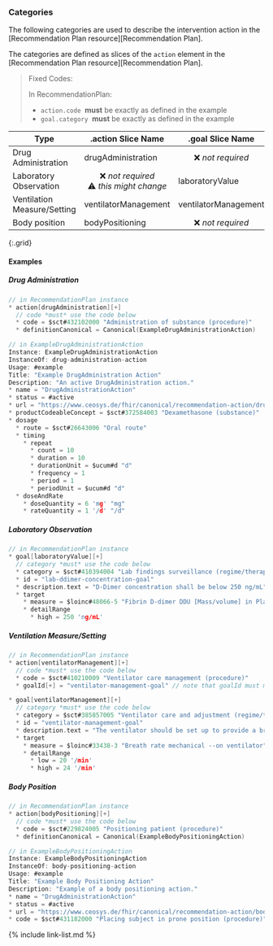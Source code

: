 ### Categories

The following categories are used to describe the intervention action in the [Recommendation Plan resource][Recommendation Plan].

The categories are defined as slices of the `action` element in the [Recommendation Plan resource][Recommendation Plan].

> Fixed Codes:
>
> In RecommendationPlan:
> * `action.code`  **must** be exactly as defined in the example
> * `goal.category`  **must** be exactly as defined in the example


| Type | .action Slice Name | .goal Slice Name | Action ProfileName |
| --- | --- | --- | --- |
| Drug Administration | drugAdministration | <center>❌ *not required* </center> | DrugAdministrationAction |
| Laboratory Observation | <center> ❌ *not required*<br>⚠️ *this might change* </center> | laboratoryValue | *n/a* |
| Ventilation Measure/Setting | ventilatorManagement | ventilatorManagement | *n/a* |
| Body position | bodyPositioning | <center>❌ *not required* </center> | BodyPositioningAction |
{:.grid}

#### Examples

##### Drug Administration
```C
// in RecommendationPlan instance
* action[drugAdministration][+]
  // code *must* use the code below
  * code = $sct#432102000 "Administration of substance (procedure)"
  * definitionCanonical = Canonical(ExampleDrugAdministrationAction)

// in ExampleDrugAdministrationAction
Instance: ExampleDrugAdministrationAction
InstanceOf: drug-administration-action
Usage: #example
Title: "Example DrugAdministration Action"
Description: "An active DrugAdministration action."
* name = "DrugAdministrationAction"
* status = #active
* url = "https://www.ceosys.de/fhir/canonical/recommendation-action/drug-administration-example"
* productCodeableConcept = $sct#372584003 "Dexamethasone (substance)"
* dosage
  * route = $sct#26643006 "Oral route"
  * timing
    * repeat
      * count = 10
      * duration = 10
      * durationUnit = $ucum#d "d"
      * frequency = 1
      * period = 1
      * periodUnit = $ucum#d "d"
  * doseAndRate
    * doseQuantity = 6 'mg' "mg"
    * rateQuantity = 1 '/d' "/d"
```

##### Laboratory Observation
```C
// in RecommendationPlan instance
* goal[laboratoryValue][+]
  // category *must* use the code below
  * category = $sct#410394004 "Lab findings surveillance (regime/therapy)"
  * id = "lab-ddimer-concentration-goal"
  * description.text = "D-Dimer concentration shall be below 250 ng/mL"
  * target
    * measure = $loinc#48066-5 "Fibrin D-dimer DDU [Mass/volume] in Platelet poor plasma"
    * detailRange
      * high = 250 'ng/mL'
```

##### Ventilation Measure/Setting
```C
// in RecommendationPlan instance
* action[ventilatorManagement][+]
  // code *must* use the code below
  * code = $sct#410210009 "Ventilator care management (procedure)"
  * goalId[+] = "ventilator-management-goal" // note that goalId must match the id of the goal

* goal[ventilatorManagement][+]
  // category *must* use the code below
  * category = $sct#385857005 "Ventilator care and adjustment (regime/therapy)"
  * id = "ventilator-management-goal"
  * description.text = "The ventilator should be set up to provide a breath reate of at least 20 and at most per minute."
  * target
    * measure = $loinc#33438-3 "Breath rate mechanical --on ventilator"
    * detailRange
      * low = 20 '/min'
      * high = 24 '/min'
```

##### Body Position
```C
// in RecommendationPlan instance
* action[bodyPositioning][+]
  // code *must* use the code below
  * code = $sct#229824005 "Positioning patient (procedure)"
  * definitionCanonical = Canonical(ExampleBodyPositioningAction)

// in ExampleBodyPositioningAction
Instance: ExampleBodyPositioningAction
InstanceOf: body-positioning-action
Usage: #example
Title: "Example Body Positioning Action"
Description: "Example of a body positioning action."
* name = "DrugAdministrationAction"
* status = #active
* url = "https://www.ceosys.de/fhir/canonical/recommendation-action/body-positioning-example"
* code = $sct#431182000 "Placing subject in prone position (procedure)"
```

{% include link-list.md %}
